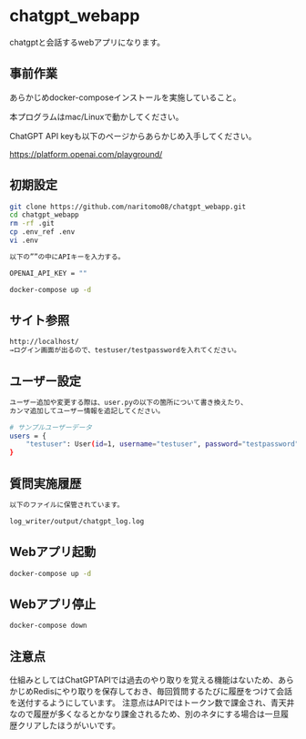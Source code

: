 # chatgpt_webapp

chatgptと会話するwebアプリになります。

## 事前作業

あらかじめdocker-composeインストールを実施していること。

本プログラムはmac/Linuxで動かしてください。

ChatGPT API keyも以下のページからあらかじめ入手してください。

https://platform.openai.com/playground/

## 初期設定

```bash
git clone https://github.com/naritomo08/chatgpt_webapp.git
cd chatgpt_webapp
rm -rf .git
cp .env_ref .env
vi .env

以下の””の中にAPIキーを入力する。

OPENAI_API_KEY = ""

docker-compose up -d
```

## サイト参照

```bash
http://localhost/
→ログイン画面が出るので、testuser/testpasswordを入れてください。
```

## ユーザー設定

```bash
ユーザー追加や変更する際は、user.pyの以下の箇所について書き換えたり、
カンマ追加してユーザー情報を追記してください。

# サンプルユーザーデータ
users = {
    "testuser": User(id=1, username="testuser", password="testpassword")
}

```

## 質問実施履歴

```bash
以下のファイルに保管されています。

log_writer/output/chatgpt_log.log
```

## Webアプリ起動

```bash
docker-compose up -d
```

## Webアプリ停止

```bash
docker-compose down
```

## 注意点

仕組みとしてはChatGPTAPIでは過去のやり取りを覚える機能はないため、あらかじめRedisにやり取りを保存しておき、毎回質問するたびに履歴をつけて会話を送付するようにしています。
注意点はAPIではトークン数で課金され、青天井なので履歴が多くなるとかなり課金されるため、別のネタにする場合は一旦履歴クリアしたほうがいいです。
